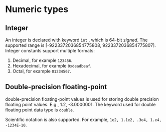 # Numeric types

## Integer

An integer is declared with keyword `int` , which is 64-bit *signed*. The supported range is [-9223372036854775808, 9223372036854775807]. Integer constants support multiple formats:

1. Decimal, for example `123456`.
2. Hexadecimal, for example `0xdeadbeaf`.
3. Octal, for example `01234567`.

## Double-precision floating-point

double-precision floating-point values is used for storing double precision floating point values. E.g., 1.2, -3.0000001.
The keyword used for double floating point data type is `double`.

Scientific notation is also supported. For example, `1e2, 1.1e2, .3e4, 1.e4, -1234E-10`.
